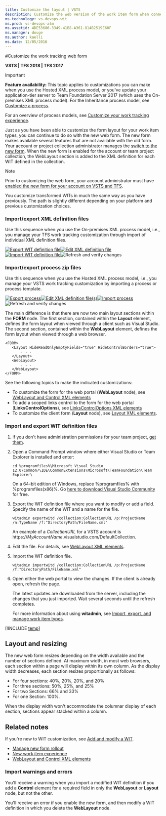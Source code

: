```yaml
---
title: Customize the layout | VSTS 
description: Customize the web version of the work item form when connecting to a team project hosted on Visual Studio Team Services (VSTS)    
ms.technology: vs-devops-wit
ms.prod: vs-devops-alm
ms.assetid: 4DE53686-3349-41B8-A361-814B2519E60F
ms.manager: douge
ms.author: kaelli
ms.date: 12/05/2016  
---
```


#Customize the work tracking web form  


<b>VSTS | TFS 2018 | TFS 2017</b>  

>[!IMPORTANT]  
><b>Feature availability: </b>This topic applies to customizations you can make when you use the Hosted XML process model, or you've update your application-tier server to Team Foundation Server 2017 (which uses the On-premises XML process model). For the Inheritance process model, see [Customize a process](process/customize-process.md). 
>
>For an overview of process models, see [Customize your work tracking experience](../customize/customize-work.md). 

Just as you have been able to customize the form layout for your work item types, you can continue to do so with the new web form. The new form makes available several features that are not available with the old form.  Your account or project collection administrator manages the [switch to the new form](manage-new-form-rollout.md). When the new form is enabled for the account or team project collection, the WebLayout section is added to the XML definition for each WIT defined in the collection.  
 

>[!NOTE]  
>Prior to customizing the web form, your account administrator must have [enabled the new form for your account on VSTS and TFS](manage-new-form-rollout.md). 


You customize transformed WITs in much the same way as you have previously.  The path is slightly different depending on your platform and previous customization choices. 

### Import/export XML definition files 

Use this sequence when you use the On-premises XML process model, i.e., you manage your TFS work tracking customization  through import of individual XML definition files. 

[![Export WIT definition file](_img/cust-wit-form-export-def-file.png)](#witadmin)[![Edit XML definition file](_img/cust-wit-form-edit-def-file.png)](reference/weblayout-xml-elements.md)[![Import WIT definition file](_img/cust-wit-form-import-def-file.png)](#witadmin)![Refresh and verify changes](_img/cust-wit-form-refresh-verify.png)  

### Import/export process zip files 
Use this sequence when you use the Hosted XML process model, i.e., you manage your VSTS work tracking customization by importing a process or process template. 

[![Export process](_img/cust-wit-form-export-process.png)](import-process/import-process.md#export-process)[![Edit XML definition file(s)](_img/cust-wit-form-edit-def-file.png)](reference/weblayout-xml-elements.md)[![Import process](_img/cust-wit-form-import-process.png)](import-process/import-process.md)![Refresh and verify changes](_img/cust-wit-form-refresh-verify.png)  


The main difference is that there are now two main layout sections within the **FORM** node. The first section, contained within the **Layout** element, defines the form layout when viewed through a client such as Visual Studio. The second section, contained within the **WebLayout** element, defines the form layout when viewed through a web browser. 

```
<FORM>
   <Layout HideReadOnlyEmptyFields="true" HideControlBorders="true">
       . . .  
   </Layout>
   <WebLayout>
       . . .  
   </WebLayout>
</FORM>
```

See the following topics to make the indicated customizations: 
 
- To customize the form for the web portal (**WebLayout** node), see [WebLayout and Control XML elements](reference/weblayout-xml-elements.md)
- To add a scoped links control to the form for the web portal (**LinksControlOptions**), see [LinksControlOptions XML elements](reference/linkscontroloptions-xml-elements.md)
- To customize the client form (**Layout** node), see [Layout XML elements](reference/layout-xml-element-reference.md).


<a id="witadmin">  </a>  
### Import and export WIT definition files 

1.  If you don't have administration permissions for your team project, [get them](../../security/set-project-collection-level-permissions.md).  

2.  Open a Command Prompt window where either Visual Studio or Team Explorer is installed and enter:  

        cd %programfiles%\Microsoft Visual Studio 12.0\Common7\IDE\CommonExtensions\Microsoft\TeamFoundation\Team Explorer\  

    On a 64-bit edition of Windows, replace %programfiles% with %programfiles(x86)%. Go [here to download Visual Studio Community](https://go.microsoft.com/fwlink/?LinkId=691978&clcid=0x409) for free.  

3.  Export the WIT definition file where you want to modify or add a field. Specify the name of the WIT and a name for the file.  

        witadmin exportwitd /collection:CollectionURL /p:ProjectName /n:TypeName /f:"DirectoryPath/FileName.xml"  

    An example of a *CollectionURL* for a VSTS account is https://*MyAccountName*.visualstudio.com/DefaultCollection.

4.  Edit the file. For details, see [WebLayout XML elements](reference/weblayout-xml-elements.md).  

5.  Import the WIT definition file.  

        witadmin importwitd /collection:CollectionURL /p:ProjectName /f:"DirectoryPath/FileName.xml"  

6.  Open either the web portal to view the changes. If the client is already open, refresh the page. 

    The latest updates are downloaded from the server, including the changes that you just imported. Wait several seconds until the refresh completes.

    For more information about using **witadmin**, see [Import, export, and manage work item types](reference/witadmin/witadmin-import-export-manage-wits.md).

[!INCLUDE [temp](../_shared/process-editor.md)]  

<a id="resizing">  </a>  
## Layout and resizing 

The new web form resizes depending on the width available and the number of sections defined. At maximum width, in most web browsers, each section within a page will display within its own column. As the display width decreases, each section resizes proportionally as follows: 

- For four sections: 40%, 20%, 20%, and 20%  
- For three sections: 50%, 25%, and 25%  
- For two Sections: 66% and 33%  
- For one Section: 100%.  


When the display width won't accommodate the columnar display of each section, sections appear stacked within a column. 


## Related notes  

If you're new to WIT customization, see [Add and modify a WIT](add-modify-wit.md). 

- [Manage new form rollout](manage-new-form-rollout.md)
- [New work item experience](process/new-work-item-experience.md)
- [WebLayout and Control XML elements](reference/weblayout-xml-elements.md)


### Import warnings and errors

You'll receive a warning when you import a modified WIT definition if you add a **Control** element for a required field in only the **WebLayout** or **Layout** node, but not the other. 

You'll receive an error if you enable the new form, and then modify a WIT definition in which you delete the **WebLayout** node.  

<!---
### Extensibility  

TBD


 (VSTS) or http://MyServer:8080/tfs/TeamProjectCollectionName (TFS)   
--> 
